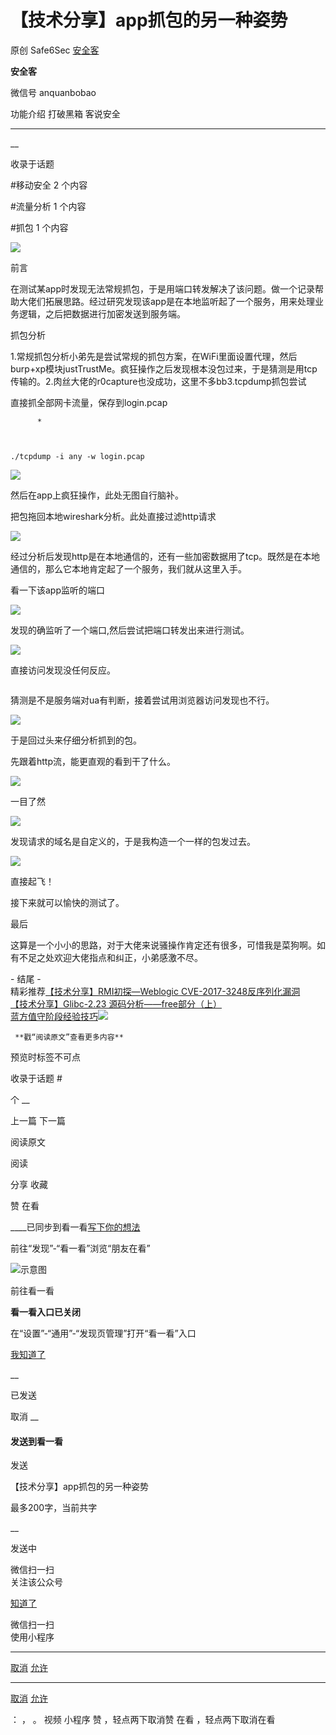#  【技术分享】app抓包的另一种姿势

原创 Safe6Sec  [ 安全客 ](javascript:void\(0\);)

**安全客** ![]()

微信号 anquanbobao

功能介绍 打破黑箱 客说安全

____

__

收录于话题

#移动安全 2 个内容

#流量分析 1 个内容

#抓包 1 个内容

![](https://raw.githubusercontent.com/tuchuang9/tc1/refs/heads/main/public/20210928084459.png)



  
前言  
  

在测试某app时发现无法常规抓包，于是用端口转发解决了该问题。做一个记录帮助大佬们拓展思路。经过研究发现该app是在本地监听起了一个服务，用来处理业务逻辑，之后把数据进行加密发送到服务端。



  
抓包分析  
  
1.常规抓包分析小弟先是尝试常规的抓包方案，在WiFi里面设置代理，然后burp+xp模块justTrustMe。疯狂操作之后发现根本没包过来，于是猜测是用tcp传输的。2.肉丝大佬的r0capture也没成功，这里不多bb3.tcpdump抓包尝试

直接抓全部网卡流量，保存到login.pcap

    
          * 
    
    
    
    ./tcpdump -i any -w login.pcap

![](https://raw.githubusercontent.com/tuchuang9/tc1/refs/heads/main/public/20210928084503.png)

然后在app上疯狂操作，此处无图自行脑补。

把包拖回本地wireshark分析。此处直接过滤http请求

![](https://raw.githubusercontent.com/tuchuang9/tc1/refs/heads/main/public/20210928084504.png)

经过分析后发现http是在本地通信的，还有一些加密数据用了tcp。既然是在本地通信的，那么它本地肯定起了一个服务，我们就从这里入手。

看一下该app监听的端口

![](https://raw.githubusercontent.com/tuchuang9/tc1/refs/heads/main/public/20210928084506.png)

发现的确监听了一个端口,然后尝试把端口转发出来进行测试。

![](https://raw.githubusercontent.com/tuchuang9/tc1/refs/heads/main/public/20210928084507.png)

直接访问发现没任何反应。

![]()

猜测是不是服务端对ua有判断，接着尝试用浏览器访问发现也不行。

![](https://raw.githubusercontent.com/tuchuang9/tc1/refs/heads/main/public/20210928084508.png)

于是回过头来仔细分析抓到的包。

先跟着http流，能更直观的看到干了什么。

![](https://raw.githubusercontent.com/tuchuang9/tc1/refs/heads/main/public/20210928084509.png)

一目了然

![](https://raw.githubusercontent.com/tuchuang9/tc1/refs/heads/main/public/20210928084511.png)

发现请求的域名是自定义的，于是我构造一个一样的包发过去。

![](https://raw.githubusercontent.com/tuchuang9/tc1/refs/heads/main/public/20210928084513.png)

直接起飞！

接下来就可以愉快的测试了。



  
最后  
  

这算是一个小小的思路，对于大佬来说骚操作肯定还有很多，可惜我是菜狗啊。如有不足之处欢迎大佬指点和纠正，小弟感激不尽。

![]()  
\- 结尾 -  
精彩推荐[【技术分享】RMI初探—Weblogic
CVE-2017-3248反序列化漏洞](http://mp.weixin.qq.com/s?__biz=MzA5ODA0NDE2MA==&mid=2649752457&idx=2&sn=84f256a38bdb79b59f75a9a303ea93b1&chksm=889333e6bfe4baf041a91d6d9aa7a45ae3ec7c29093cbf5d5538008f205b72d7ff6acc9486b3&scene=21#wechat_redirect)  
[【技术分享】Glibc-2.23
源码分析——free部分（上）](http://mp.weixin.qq.com/s?__biz=MzA5ODA0NDE2MA==&mid=2649752327&idx=2&sn=0001ea39a3fd40dfdf7f45ee32187083&chksm=88933368bfe4ba7ede468842fd793ce18d1384c2de46461f415998185824696797c37bb5c3e4&scene=21#wechat_redirect)  
[蓝方值守阶段经验技巧](http://mp.weixin.qq.com/s?__biz=MzA5ODA0NDE2MA==&mid=2649752176&idx=2&sn=7983d70bc06d4aeec3b3bb6ae108aca4&chksm=8893321fbfe4bb09d66576627b98ebdfdfc9d37c562e466d206db0abf127bbd87cd2a064264d&scene=21#wechat_redirect)![](https://raw.githubusercontent.com/tuchuang9/tc1/refs/heads/main/public/20210928084514.png)

    
    
     **戳“阅读原文”查看更多内容**

预览时标签不可点

收录于话题 #

个 __

上一篇 下一篇

阅读原文

阅读

分享 收藏

赞 在看

____已同步到看一看[写下你的想法](javascript:;)

前往“发现”-“看一看”浏览“朋友在看”

![示意图](//res.wx.qq.com/mmbizwap/zh_CN/htmledition/images/pic/appmsg/pic_like_comment55871f.png)

前往看一看

**看一看入口已关闭**

在“设置”-“通用”-“发现页管理”打开“看一看”入口

[我知道了](javascript:;)

__

已发送

取消 __

####  发送到看一看

发送

【技术分享】app抓包的另一种姿势

最多200字，当前共字

__

发送中

微信扫一扫  
关注该公众号

[知道了](javascript:;)

微信扫一扫  
使用小程序

****

[取消](javascript:void\(0\);) [允许](javascript:void\(0\);)

****

[取消](javascript:void\(0\);) [允许](javascript:void\(0\);)

： ， 。 视频 小程序 赞 ，轻点两下取消赞 在看 ，轻点两下取消在看

